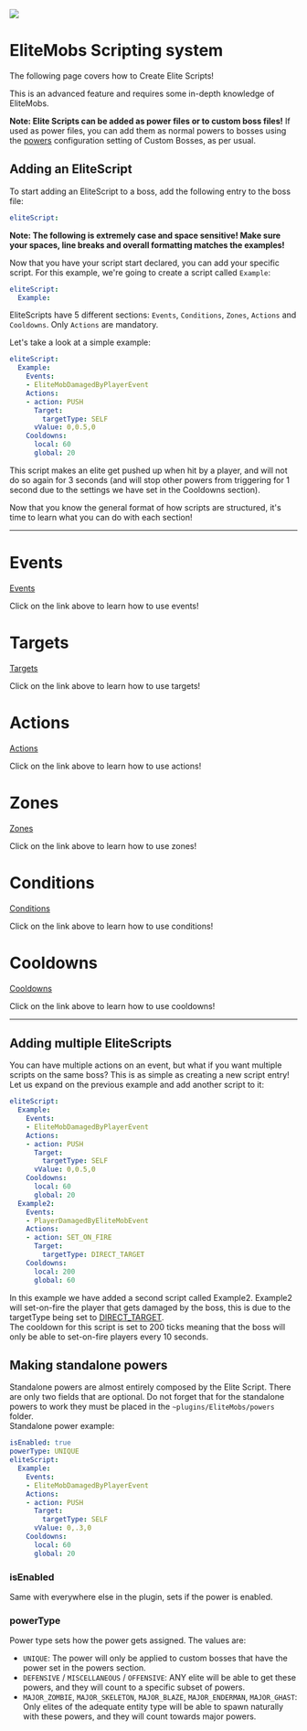 [![](https://i.imgur.com/LPnSUkK.jpg)](https://magmaguy.com/webapp/webapp.html)

# EliteMobs Scripting system

The following page covers how to Create Elite Scripts!

This is an advanced feature and requires some in-depth knowledge of EliteMobs.

**Note: Elite Scripts can be added as power files or to custom boss files!** If used as power files, you can add them as normal powers to bosses using the [powers]($language$/elitemobs/creating_bosses.md&section=powers%powers) configuration setting of Custom Bosses, as per usual.

## Adding an EliteScript

To start adding an EliteScript to a boss, add the following entry to the boss file:

```yml
eliteScript:
```

**Note: The following is extremely case and space sensitive! Make sure your spaces, line breaks and overall formatting matches the examples!**

Now that you have your script start declared, you can add your specific script. For this example, we're going to create a script called `Example`:

```yml
eliteScript:
  Example:
```

EliteScripts have 5 different sections: `Events`, `Conditions`, `Zones`, `Actions` and `Cooldowns`. Only `Actions` are mandatory.

Let's take a look at a simple example:

```yml
eliteScript:
  Example:
    Events:
    - EliteMobDamagedByPlayerEvent
    Actions:
    - action: PUSH
      Target:
        targetType: SELF
      vValue: 0,0.5,0
    Cooldowns:
      local: 60
      global: 20
```

This script makes an elite get pushed up when hit by a player, and will not do so again for 3 seconds (and will stop other powers from triggering for 1 second due to the settings we have set in the Cooldowns section).

Now that you know the general format of how scripts are structured, it's time to learn what you can do with each section!

----

# Events

[Events]($language$/elitemobs/elitescript_events.md)

Click on the link above to learn how to use events!

# Targets

[Targets]($language$/elitemobs/elitescript_targets.md)

Click on the link above to learn how to use targets!

# Actions

[Actions]($language$/elitemobs/elitescript_actions.md)

Click on the link above to learn how to use actions!

# Zones

[Zones]($language$/elitemobs/elitescript_zones.md)

Click on the link above to learn how to use zones!

# Conditions

[Conditions]($language$/elitemobs/elitescript_conditions.md)

Click on the link above to learn how to use conditions!

# Cooldowns

[Cooldowns]($language$/elitemobs/elitescript_cooldowns.md)

Click on the link above to learn how to use cooldowns!

----

## Adding multiple EliteScripts

You can have multiple actions on an event, but what if you want multiple scripts on the same boss? This is as simple as creating a new script entry! Let us expand on the previous example and add another script to it:

```yml
eliteScript:
  Example:
    Events:
    - EliteMobDamagedByPlayerEvent
    Actions:
    - action: PUSH
      Target:
        targetType: SELF
      vValue: 0,0.5,0
    Cooldowns:
      local: 60
      global: 20
  Example2:
    Events:
    - PlayerDamagedByEliteMobEvent
    Actions:
    - action: SET_ON_FIRE
      Target:
        targetType: DIRECT_TARGET
    Cooldowns:
      local: 200
      global: 60
```
In this example we have added a second script called Example2. Example2 will set-on-fire the player that gets damaged by the boss, this is due to the targetType being set to [DIRECT_TARGET]($language$/elitemobs/elitescript_targets.md&section=target-types). </br>The cooldown for this script is set to 200 ticks meaning that the boss will only be able to set-on-fire players every 10 seconds.

## Making standalone powers

Standalone powers are almost entirely composed by the Elite Script. There are only two fields that are optional. Do not forget that for the standalone powers to work they must be placed in the `~plugins/EliteMobs/powers` folder. </br>Standalone power example:

```yml
isEnabled: true
powerType: UNIQUE
eliteScript:
  Example:
    Events:
    - EliteMobDamagedByPlayerEvent
    Actions:
    - action: PUSH
      Target:
        targetType: SELF
      vValue: 0,.3,0
    Cooldowns:
      local: 60
      global: 20
```

### isEnabled

Same with everywhere else in the plugin, sets if the power is enabled.

### powerType

Power type sets how the power gets assigned. The values are:

- `UNIQUE`: The power will only be applied to custom bosses that have the power set in the powers section.
- `DEFENSIVE` / `MISCELLANEOUS` / `OFFENSIVE`: ANY elite will be able to get these powers, and they will count to a specific subset of powers.
- `MAJOR_ZOMBIE`, `MAJOR_SKELETON`, `MAJOR_BLAZE`, `MAJOR_ENDERMAN`, `MAJOR_GHAST`: Only elites of the adequate entity type will be able to spawn naturally with these powers, and they will count towards major powers.